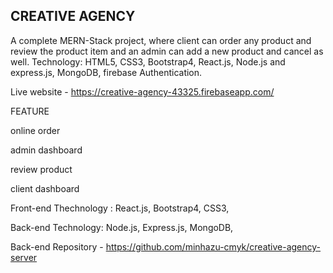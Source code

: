 

## CREATIVE AGENCY

A complete MERN-Stack project, where client can order any product and review the product item and an admin can add a new product and cancel as well.
Technology: HTML5, CSS3, Bootstrap4, React.js, Node.js and express.js, MongoDB, firebase Authentication.

Live website - https://creative-agency-43325.firebaseapp.com/





FEATURE

online order

admin dashboard

review product

client dashboard


Front-end Thechnology :
React.js,
Bootstrap4,
CSS3,

Back-end Technology:
Node.js,
Express.js,
MongoDB,







Back-end Repository - https://github.com/minhazu-cmyk/creative-agency-server
